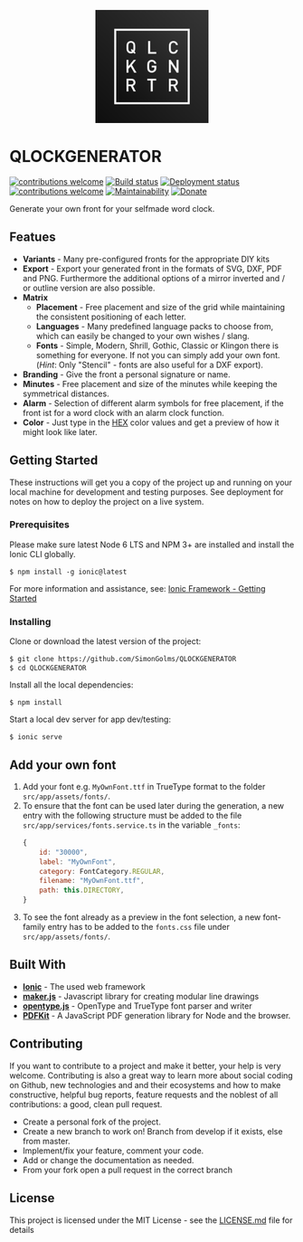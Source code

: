 <p align="center">
    <img src="doc/resources/Icon.svg" width="200"/>
</p>

# QLOCKGENERATOR
[![contributions welcome](https://img.shields.io/badge/Ionic-v4-3880ff.svg)](https://beta.ionicframework.com/docs)
[![Build status](https://dev.azure.com/golms/QLOCKGENERATOR/_apis/build/status/QLOCKGENERATOR-CI)](https://dev.azure.com/golms/QLOCKGENERATOR/_build/latest?definitionId=9)
[![Deployment status](https://vsrm.dev.azure.com/golms/_apis/public/Release/badge/31cafddc-34b7-4072-8682-8318481b7ff8/1/1)](https://vsrm.dev.azure.com/golms/_apis/public/Release/badge/31cafddc-34b7-4072-8682-8318481b7ff8/1/1)
[![contributions welcome](https://img.shields.io/badge/contributions-welcome-green.svg)](https://github.com/SimonGolms/QLOCKGENERATOR/issues)
[![Maintainability](https://api.codeclimate.com/v1/badges/d3da8203df839ea0fda2/maintainability)](https://codeclimate.com/github/SimonGolms/QLOCKGENERATOR/maintainability)
[![Donate](https://img.shields.io/badge/paypal-donate-yellow.svg)](https://www.paypal.com/cgi-bin/webscr?cmd=_s-xclick&hosted_button_id=SYPW37BHKX4ZA)

Generate your own front for your selfmade word clock.

## Featues

- **Variants** - Many pre-configured fronts for the appropriate DIY kits
- **Export** - Export your generated front in the formats of SVG, DXF, PDF and PNG. Furthermore the additional options of a mirror inverted and / or outline version are also possible.
- **Matrix**
    - **Placement** - Free placement and size of the grid while maintaining the consistent positioning of each letter.
    - **Languages** - Many predefined language packs to choose from, which can easily be changed to your own wishes / slang.
    - **Fonts** - Simple, Modern, Shrill, Gothic, Classic or Klingon there is something for everyone. If not you can simply add your own font. (*Hint*: Only "Stencil" - fonts are also useful for a DXF export).
- **Branding** -  Give the front a personal signature or name.
- **Minutes** - Free placement and size of the minutes while keeping the symmetrical distances.
- **Alarm** - Selection of different alarm symbols for free placement, if the front ist for a word clock with an alarm clock function.
- **Color** - Just type in the [HEX](https://www.color-hex.com/) color values and get a preview of how it might look like later.


## Getting Started

These instructions will get you a copy of the project up and running on your local machine for development and testing purposes. See deployment for notes on how to deploy the project on a live system.

### Prerequisites

Please make sure latest Node 6 LTS and NPM 3+ are installed and install the Ionic CLI globally.
```Shell
$ npm install -g ionic@latest
```
 For more information and assistance, see: [Ionic Framework - Getting Started](https://ionicframework.com/docs/cli/)

### Installing

Clone or download the latest version of the project:
```Shell
$ git clone https://github.com/SimonGolms/QLOCKGENERATOR
$ cd QLOCKGENERATOR
```
Install all the local dependencies:
```Shell
$ npm install
```
Start a local dev server for app dev/testing:
```Shell
$ ionic serve
```

## Add your own font

1. Add your font e.g. `MyOwnFont.ttf` in TrueType format to the folder `src/app/assets/fonts/`.
2. To ensure that the font can be used later during the generation, a new entry with the following structure must be added to the file `src/app/services/fonts.service.ts` in the variable `_fonts`:
    ```javascript
    {
        id: "30000",
        label: "MyOwnFont",
        category: FontCategory.REGULAR,
        filename: "MyOwnFont.ttf",
        path: this.DIRECTORY,
    }
    ```
3. To see the font already as a preview in the font selection, a new font-family entry has to be added to the `fonts.css` file under `src/app/assets/fonts/`.

## Built With

* [**Ionic**](https://ionicframework.com) - The used web framework
* [**maker.js**](https://maker.js.org) - Javascript library for creating modular line drawings
* [**opentype.js**](https://opentype.js.org) - OpenType and TrueType font parser and writer
* [**PDFKit**](http://pdfkit.org/) - A JavaScript PDF generation library for Node and the browser.


## Contributing

If you want to contribute to a project and make it better, your help is very welcome. Contributing is also a great way to learn more about social coding on Github, new technologies and and their ecosystems and how to make constructive, helpful bug reports, feature requests and the noblest of all contributions: a good, clean pull request.
* Create a personal fork of the project.
* Create a new branch to work on! Branch from develop if it exists, else from master.
* Implement/fix your feature, comment your code.
* Add or change the documentation as needed.
* From your fork open a pull request in the correct branch


## License

This project is licensed under the MIT License - see the [LICENSE.md](LICENSE.md) file for details

